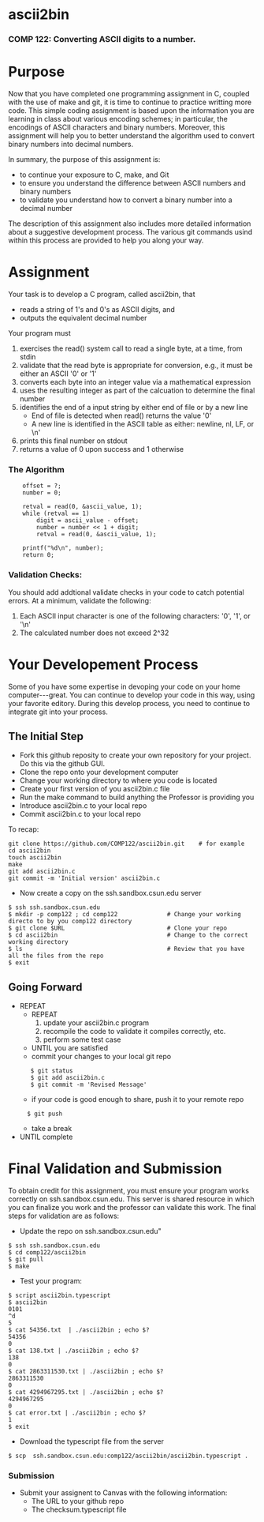 # ascii2bin

### COMP 122: Converting ASCII digits to a number.


# Purpose
Now that you have completed one programming assignment in C, coupled with the use of make and git, it is time to continue to practice writting more code.  This simple coding assignment is based upon the information you are learning in class about various encoding schemes; in particular, the encodings of ASCII characters and binary numbers.   Moreover, this assignment will help you to better understand the algorithm used to convert binary numbers into decimal numbers.

In summary, the purpose of this assignment is:

* to continue your exposure to C, make, and Git
* to ensure you understand the difference between ASCII numbers and binary numbers
* to validate you understand how to convert a binary number into a decimal number

The description of this assignment also includes more detailed information about a suggestive development process.  The various git commands usind within this process are provided to help you along your way.


# Assignment
Your task is to develop a C program, called ascii2bin, that
  * reads a string of 1's and 0's as ASCII digits, and 
  * outputs the equivalent decimal number 

Your program must
  1. exercises the read() system call to read a single byte, at a time, from stdin
  1. validate that the read byte is appropriate for conversion, e.g., it must be either an ASCII '0' or '1'
  1. converts each byte into an integer value via a mathematical expression
  1. uses the resulting integer as part of the calcuation to determine the final number
  1. identifies the end of a input string by either end of file or by a new line
      *  End of file is detected when read() returns the value '0'
      *  A new line is identified in the ASCII table as either: newline, nl, LF, or \n'
  1. prints this final number on stdout
  1. returns a value of 0 upon success and 1 otherwise


### The Algorithm
```
    offset = ?;
    number = 0;
    
    retval = read(0, &ascii_value, 1);
    while (retval == 1)
        digit = ascii_value - offset;
        number = number << 1 + digit;  
        retval = read(0, &ascii_value, 1);
        
    printf("%d\n", number);
    return 0;
```

### Validation Checks:
You should add addtional validate checks in your code to catch potential errors. At a minimum, validate the following:
1. Each ASCII input character is one of the following characters: '0', '1', or '\n'
1. The calculated number does not exceed 2^32


# Your Developement Process
Some of you have some expertise in devoping your code on your home computer---great.  You can continue to develop your code in this way, using your favorite editory.  During this develop process, you need to continue to integrate git into your process.  


## The Initial Step
  * Fork this github reposity to create your own repository for your project.  Do this via the github GUI.
  * Clone the repo onto your development computer
  * Change your working directory to where you code is located
  * Create your first version of you ascii2bin.c file
  * Run the make command to build anything the Professor is providing you
  * Introduce ascii2bin.c to your local repo
  * Commit ascii2bin.c to your local repo

To recap:
```
git clone https://github.com/COMP122/ascii2bin.git    # for example
cd ascii2bin
touch ascii2bin
make
git add ascii2bin.c
git commit -m 'Initial version' ascii2bin.c
```

  * Now create a copy on the ssh.sandbox.csun.edu server
```
$ ssh ssh.sandbox.csun.edu
$ mkdir -p comp122 ; cd comp122              # Change your working directo to by you comp122 directory
$ git clone $URL                             # Clone your repo
$ cd ascii2bin                               # Change to the correct working directory
$ ls                                         # Review that you have all the files from the repo
$ exit
```

## Going Forward

* REPEAT
    * REPEAT
      1. update your ascii2bin.c program
      1. recompile the code to validate it compiles correctly, etc.
      1. perform some test case
    * UNTIL you are satisfied 
    * commit your changes to your local git repo
    ```
       $ git status
       $ git add ascii2bin.c
       $ git commit -m 'Revised Message'
    ```
    * if your code is good enough to share, push it to your remote repo
    ```
      $ git push
    ```
    * take a break
* UNTIL complete


# Final Validation and Submission
To obtain credit for this assignment, you must ensure your program works correctly on ssh.sandbox.csun.edu.  This server is shared resource in which you can finalize you work and the professor can validate this work.  The final steps for validation are as follows:

* Update the repo on ssh.sandbox.csun.edu"
```
$ ssh ssh.sandbox.csun.edu
$ cd comp122/ascii2bin
$ git pull
$ make    
```

* Test your program:
```
$ script ascii2bin.typescript 
$ ascii2bin
0101
^d
5
$ cat 54356.txt  | ./ascii2bin ; echo $?
54356
0
$ cat 138.txt | ./ascii2bin ; echo $?
138
0
$ cat 2863311530.txt | ./ascii2bin ; echo $?
2863311530
0
$ cat 4294967295.txt | ./ascii2bin ; echo $?
4294967295
0
$ cat error.txt | ./ascii2bin ; echo $?
1
$ exit
```
* Download the typescript file from the server
```
$ scp  ssh.sandbox.csun.edu:comp122/ascii2bin/ascii2bin.typescript .
```

### Submission
* Submit your assignent to Canvas with the following information:
  * The URL to your github repo
  * The checksum.typescript file


